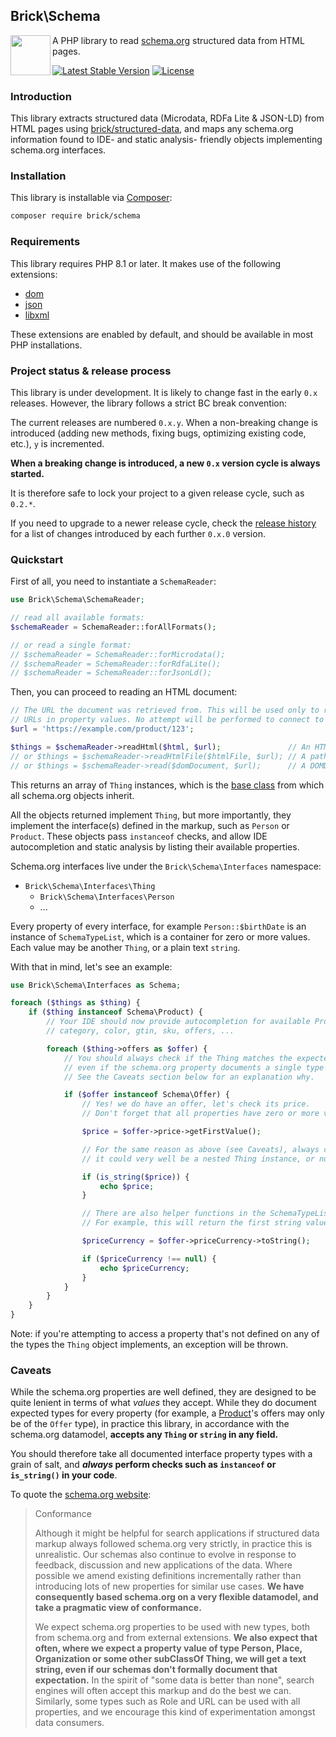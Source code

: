 ## Brick\Schema

<img src="https://raw.githubusercontent.com/brick/brick/master/logo.png" alt="" align="left" height="64">

A PHP library to read [schema.org](https://schema.org) structured data from HTML pages.

[![Latest Stable Version](https://poser.pugx.org/brick/schema/v/stable)](https://packagist.org/packages/brick/schema)
[![License](https://img.shields.io/badge/license-MIT-blue.svg)](http://opensource.org/licenses/MIT)

### Introduction

This library extracts structured data (Microdata, RDFa Lite & JSON-LD) from HTML pages using [brick/structured-data](https://github.com/brick/structured-data), and maps any schema.org information found to IDE- and static analysis- friendly objects implementing schema.org interfaces.

### Installation

This library is installable via [Composer](https://getcomposer.org/):

```bash
composer require brick/schema
```

### Requirements

This library requires PHP 8.1 or later. It makes use of the following extensions:

- [dom](https://www.php.net/manual/en/book.dom.php)
- [json](https://www.php.net/manual/en/book.json.php)
- [libxml](https://www.php.net/manual/en/book.libxml.php)

These extensions are enabled by default, and should be available in most PHP installations.

### Project status & release process

This library is under development. It is likely to change fast in the early `0.x` releases. However, the library follows a strict BC break convention:

The current releases are numbered `0.x.y`. When a non-breaking change is introduced (adding new methods, fixing bugs,
optimizing existing code, etc.), `y` is incremented.

**When a breaking change is introduced, a new `0.x` version cycle is always started.**

It is therefore safe to lock your project to a given release cycle, such as `0.2.*`.

If you need to upgrade to a newer release cycle, check the [release history](https://github.com/brick/schema/releases)
for a list of changes introduced by each further `0.x.0` version.

### Quickstart

First of all, you need to instantiate a `SchemaReader`:

```php
use Brick\Schema\SchemaReader;

// read all available formats:
$schemaReader = SchemaReader::forAllFormats();

// or read a single format:
// $schemaReader = SchemaReader::forMicrodata();
// $schemaReader = SchemaReader::forRdfaLite();
// $schemaReader = SchemaReader::forJsonLd();
```

Then, you can proceed to reading an HTML document:

```php
// The URL the document was retrieved from. This will be used only to resolve relative
// URLs in property values. No attempt will be performed to connect to this URL.
$url = 'https://example.com/product/123';

$things = $schemaReader->readHtml($html, $url);               // An HTML document as a string
// or $things = $schemaReader->readHtmlFile($htmlFile, $url); // A path to an HTML file
// or $things = $schemaReader->read($domDocument, $url);      // A DOMDocument instance
```

This returns an array of `Thing` instances, which is the [base class](https://schema.org/Thing) from which all schema.org objects inherit.

All the objects returned implement `Thing`, but more importantly, they implement the interface(s) defined in the markup,
such as `Person` or `Product`. These objects pass `instanceof` checks, and allow IDE autocompletion and static
analysis by listing their available properties.

Schema.org interfaces live under the `Brick\Schema\Interfaces` namespace:

- `Brick\Schema\Interfaces\Thing`
    - `Brick\Schema\Interfaces\Person`
    - ...

Every property of every interface, for example `Person::$birthDate` is an instance of `SchemaTypeList`, which is a container for zero or more values.
Each value may be another `Thing`, or a plain text `string`.

With that in mind, let's see an example:

```php
use Brick\Schema\Interfaces as Schema;

foreach ($things as $thing) {
    if ($thing instanceof Schema\Product) {
        // Your IDE should now provide autocompletion for available Product properties:
        // category, color, gtin, sku, offers, ...

        foreach ($thing->offers as $offer) {
            // You should always check if the Thing matches the expected type,
            // even if the schema.org property documents a single type (here, Offer).
            // See the Caveats section below for an explanation why.

            if ($offer instanceof Schema\Offer) {
                // Yes! we do have an offer, let's check its price.
                // Don't forget that all properties have zero or more values, let's take the first one:

                $price = $offer->price->getFirstValue();

                // For the same reason as above (see Caveats), always check the type of the value,
                // it could very well be a nested Thing instance, or null if there is no value.

                if (is_string($price)) {
                    echo $price;
                }

                // There are also helper functions in the SchemaTypeList object when you expect a string.
                // For example, this will return the first string value, or null if not found:

                $priceCurrency = $offer->priceCurrency->toString();

                if ($priceCurrency !== null) {
                    echo $priceCurrency;
                }
            }
        }
    }
}
```

Note: if you're attempting to access a property that's not defined on any of the types the `Thing` object implements,
an exception will be thrown.

### Caveats

While the schema.org properties are well defined, they are designed to be quite lenient in terms of what *values* they
accept. While they do document expected types for every property (for example, a [Product](https://schema.org/Product)'s
offers may only be of the `Offer` type), in practice this library, in accordance with the schema.org datamodel,
**accepts any `Thing` or `string` in any field.**

You should therefore take all documented interface property types with a grain of salt, and ***always* perform checks
such as `instanceof` or `is_string()` in your code**.

To quote the [schema.org website](https://schema.org/docs/datamodel.html):

> Conformance
>
> Although it might be helpful for search applications if structured data markup always followed schema.org very strictly, in practice this is unrealistic. Our schemas also continue to evolve in response to feedback, discussion and new applications of the data. Where possible we amend existing definitions incrementally rather than introducing lots of new properties for similar use cases. **We have consequently based schema.org on a very flexible datamodel, and take a pragmatic view of conformance.**
>
> We expect schema.org properties to be used with new types, both from schema.org and from external extensions. **We also expect that often, where we expect a property value of type Person, Place, Organization or some other subClassOf Thing, we will get a text string, even if our schemas don't formally document that expectation.** In the spirit of "some data is better than none", search engines will often accept this markup and do the best we can. Similarly, some types such as Role and URL can be used with all properties, and we encourage this kind of experimentation amongst data consumers.
